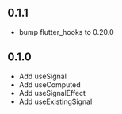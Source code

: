 ## 0.1.1

- bump flutter_hooks to 0.20.0

## 0.1.0

- Add useSignal
- Add useComputed
- Add useSignalEffect
- Add useExistingSignal
